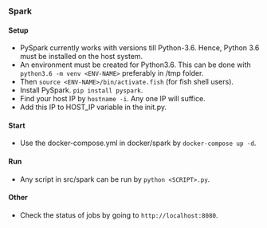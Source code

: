 ### Spark
#### Setup
- PySpark currently works with versions till Python-3.6. Hence, Python 3.6 must be installed on the host system.
- An environment must be created for Python3.6. This can be done with `python3.6 -m venv <ENV-NAME>` preferably in /tmp folder.
- Then `source <ENV-NAME>/bin/activate.fish` (for fish shell users).
- Install PySpark. `pip install pyspark`.
- Find your host IP by `hostname -i`. Any one IP will suffice.
- Add this IP to HOST_IP variable in the init.py.

#### Start
- Use the docker-compose.yml in docker/spark by `docker-compose up -d`.

#### Run
- Any script in src/spark can be run by `python <SCRIPT>.py`.

#### Other
- Check the status of jobs by going to `http://localhost:8080`.
